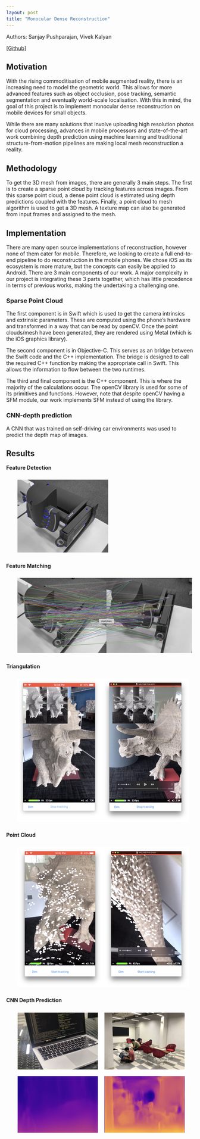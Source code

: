```yaml
---
layout: post
title: "Monocular Dense Reconstruction"
---
```


Authors: Sanjay Pushparajan, Vivek Kalyan

[[Github]](https://github.com/vivekkalyan/mono-reconstruction)

## Motivation

With the rising commoditisation of mobile augmented reality, there is an increasing need to model the geometric world. This allows for more advanced features such as object occlusion, pose tracking, semantic segmentation and eventually world-scale localisation. With this in mind, the goal of this project is to implement monocular dense reconstruction on mobile devices for small objects.

While there are many solutions that involve uploading high resolution photos for cloud processing, advances in mobile processors and state-of-the-art work combining depth prediction using machine learning and traditional structure-from-motion pipelines are making local mesh reconstruction a reality.

## Methodology

To get the 3D mesh from images, there are generally 3 main steps. The first is to create a sparse point cloud by tracking features across images. From this sparse point cloud, a dense point cloud is estimated using depth predictions coupled with the features. Finally, a point cloud to mesh algorithm is used to get a 3D mesh. A texture map can also be generated from input frames and assigned to the mesh.

## Implementation
There are many open source implementations of reconstruction, however none of them cater for mobile. Therefore, we looking to create a full end-to-end pipeline to do reconstruction in the mobile phones. We chose iOS as its ecosystem is more mature, but the concepts can easily be applied to Android. There are 3 main components of our work. A major complexity in our project is integrating these 3 parts together, which has little precedence in terms of previous works, making the undertaking a challenging one.

### Sparse Point Cloud
The first component is in Swift which is used to get the camera intrinsics and extrinsic parameters. These are computed using the phone’s hardware and transformed in a  way that can be read by openCV. Once the point clouds/mesh have been generated, they are rendered using Metal (which is the iOS graphics library).

The second component is in Objective-C. This serves as an bridge between the Swift code and the C++ implementation. The bridge is designed to call the required C++ function by making the appropriate call in Swift. This allows the information to flow between the two runtimes.

The third and final component is the C++ component. This is where the majority of the calculations occur. The openCV library is used for some of its primitives and functions. However, note that despite openCV having a SFM module, our work implements SFM instead of using the library.

### CNN-depth prediction
A CNN that was trained on self-driving car environments was used to predict the depth map of images.

## Results

**Feature Detection**

<img class="center-block" style="padding: 10px 30px;" src="/img/gnv-feature-detection.png">

**Feature Matching**

<img class="center-block" style="padding: 10px 30px;" src="/img/gnv-feature-matching.png">

**Triangulation**

<img class="center-block" style="padding: 10px 30px;" src="/img/gnv-match-triangulation.png">

**Point Cloud**

<img class="center-block" style="padding: 10px 30px;" src="/img/gnv-point-cloud.png">

**CNN Depth Prediction**

<img class="center-block" style="padding: 10px 30px;" src="/img/gnv-cnn-slam.png">